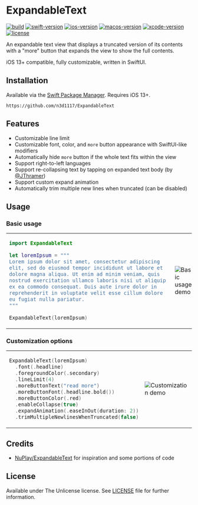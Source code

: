 # ExpandableText
[![build](https://github.com/n3d1117/ExpandableText/actions/workflows/build.yml/badge.svg)](https://github.com/n3d1117/ExpandableText/actions/workflows/build.yml)
[![swift-version](https://img.shields.io/badge/swift-5.7-orange.svg)](https://github.com/apple/swift/)
[![ios-version](https://img.shields.io/badge/ios-13.0+-brightgreen.svg)](https://github.com/apple/ios/)
[![macos-version](https://img.shields.io/badge/macos-12.0+-brightgreen.svg)](https://github.com/apple/macos/)
[![xcode-version](https://img.shields.io/badge/xcode-14.2-blue)](https://developer.apple.com/xcode/)
[![license](https://img.shields.io/badge/license-The%20Unlicense-yellow.svg)](LICENSE)

An expandable text view that displays a truncated version of its contents with a "more" button that expands the view to show the full contents.

iOS 13+ compatible, fully customizable, written in SwiftUI.

## Installation
Available via the [Swift Package Manager](https://developer.apple.com/documentation/swift_packages/adding_package_dependencies_to_your_app). Requires iOS 13+.

```
https://github.com/n3d1117/ExpandableText
```

## Features
- Customizable line limit
- Customizable font, color, and `more` button appearance with SwiftUI-like modifiers
- Automatically hide `more` button if the whole text fits within the view
- Support right-to-left languages
- Support re-collapsing text by tapping on expanded text body (by [@JThramer](https://github.com/JThramer))
- Support custom expand animation
- Automatically trim multiple new lines when truncated (can be disabled)

## Usage

### Basic usage
<table>
<tr>
<td>

```swift
import ExpandableText

let loremIpsum = """
Lorem ipsum dolor sit amet, consectetur adipiscing 
elit, sed do eiusmod tempor incididunt ut labore et 
dolore magna aliqua. Ut enim ad minim veniam, quis 
nostrud exercitation ullamco laboris nisi ut aliquip 
ex ea commodo consequat. Duis aute irure dolor in 
reprehenderit in voluptate velit esse cillum dolore 
eu fugiat nulla pariatur.
"""

ExpandableText(loremIpsum)
```
</td>
<td>

![Basic usage demo](https://user-images.githubusercontent.com/11541888/221367314-5e59b284-41a9-43d2-9ac2-4d51ee3bc46b.png)
</td>
</tr>
</table>

### Customization options
<table>
<tr>
<td>

```swift
ExpandableText(loremIpsum)
  .font(.headline)
  .foregroundColor(.secondary)
  .lineLimit(4)
  .moreButtonText("read more")
  .moreButtonFont(.headline.bold())
  .moreButtonColor(.red)
  .enableCollapse(true)
  .expandAnimation(.easeInOut(duration: 2))
  .trimMultipleNewlinesWhenTruncated(false)
```
</td>
<td>

![Customization demo](https://user-images.githubusercontent.com/11541888/221367312-3062bd32-5eae-45d4-bf3a-0474985cb712.png)
</td>
</tr>
</table>

## Credits
- [NuPlay/ExpandableText](https://github.com/NuPlay/ExpandableText) for inspiration and some portions of code

## License
Available under The Unlicense license. See [LICENSE](LICENSE) file for further information.



</tr>
</table>
